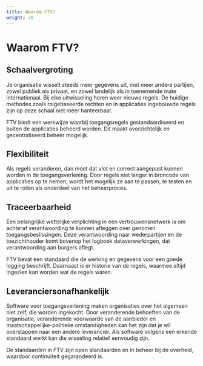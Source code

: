 ```yaml
---
title: Waarom FTV?
weight: 20
---
```


# Waarom FTV?

## Schaalvergroting

Je organisatie wisselt steeds meer gegevens uit, met meer andere partijen, zowel publiek als privaat, en zowel
landelijk als in toenemende mate internationaal. Bij elke uitwisseling horen weer nieuwe regels. 
De huidige methodes zoals rolgebaseerde rechten en in applicaties ingebouwde regels zijn op deze schaal niet meer
hanteerbaar. 

FTV biedt een werkwijze waarbij toegangsregels gestandaardiseerd en buiten de applicaties beheerd worden.
Dit maakt overzichtelijk en gecentraliseerd beheer mogelijk.

## Flexibiliteit

Als regels veranderen, dan moet dat vlot en correct aangepast kunnen worden in de toegangsverlening. 
Door regels niet langer in broncode van applicaties op te nemen, wordt het mogelijk ze aan te passen, te testen en
uit te rollen als onderdeel van het beheerproces.

## Traceerbaarheid

Een belangrijke wettelijke verplichting in een vertrouwensnetwerk is om achteraf verantwoording te kunnen afleggen over genomen toegangsbeslissingen.
Deze verantwoording naar wederpartijen en de toezichthouder komt bovenop het logboek dataverwerkingen, dat verantwoording aan burgers aflegt.

FTV bevat een standaard die de werking en gegevens voor een goede logging beschrijft. Daarnaast is er historie van de regels, waarmee
altijd ingezien kan worden wat de regels waren.

## Leveranciersonafhankelijk

Software voor toegangsverlening maken organisaties over het algemeen niet zelf, die worden ingekocht. 
Door veranderende behoeften van de organisatie, veranderende voorwaarde van de aanbieder en maatschappelijke-politieke omstandigheden
kan het zijn dat je wil overstappen naar een andere leverancier. Als software volgens een erkende standaard werkt kan die wisseling
relatief eenvoudig zijn. 

De standaarden in FTV zijn open standaarden en in beheer bij de overheid, waardoor continuïteit gegarandeerd is. 